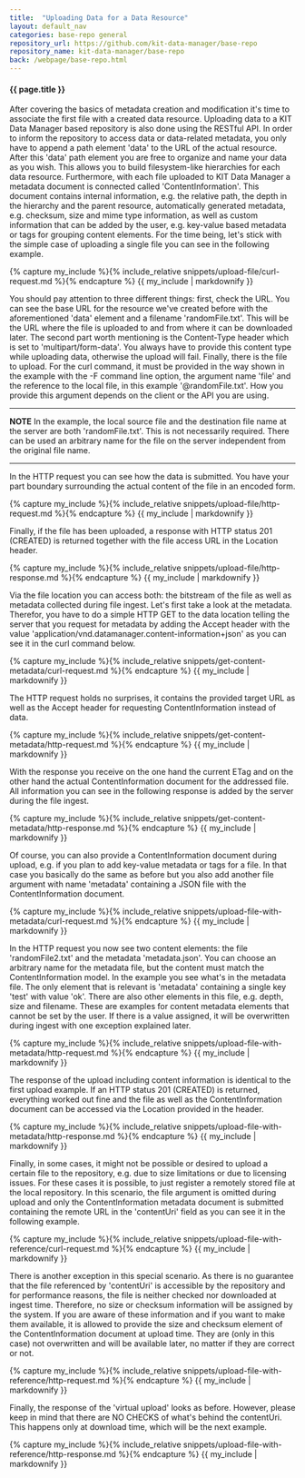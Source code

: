 ```yaml
---
title:  "Uploading Data for a Data Resource"
layout: default_nav
categories: base-repo general
repository_url: https://github.com/kit-data-manager/base-repo
repository_name: kit-data-manager/base-repo
back: /webpage/base-repo.html
---
```


#### {{ page.title }}

After covering the basics of metadata creation and modification it's time to associate the first file with a created data resource. Uploading data to a KIT Data Manager based repository is also
done using the RESTful API. In order to inform the repository to access data or data-related metadata, you only have to append a path element 'data' to the URL of the actual resource. After this 
'data' path element you are free to organize and name your data as you wish. This allows you to build filesystem-like hierarchies for each data resource. Furthermore, with each file uploaded to
KIT Data Manager a metadata document is connected called 'ContentInformation'. This document contains internal information, e.g. the relative path, the depth in the hierarchy and the parent resource, 
automatically generated metadata, e.g. checksum, size and mime type information, as well as custom information that can be added by the user, e.g. key-value based metadata or tags for grouping content elements.
For the time being, let's stick with the simple case of uploading a single file you can see in the following example.

{% capture my_include %}{% include_relative snippets/upload-file/curl-request.md %}{% endcapture %}
{{ my_include | markdownify }}

You should pay attention to three different things: first, check the URL. You can see the base URL for the resource we've created before with the aforementioned 'data' element and a filename 'randomFile.txt'. 
This will be the URL where the file is uploaded to and from where it can be downloaded later. The second part worth mentioning is the Content-Type header which is set to 'multipart/form-data'. You always have 
to provide this content type while uploading data, otherwise the upload will fail. Finally, there is the file to upload. For the curl command, it must be provided in the way shown in the example with the -F 
command line option, the argument name 'file' and the reference to the local file, in this example '@randomFile.txt'. How you provide this argument depends on the client or the API you are using.

---
**NOTE**
In the example, the local source file and the destination file name at the server are both 'randomFile.txt'. This is not necessarily required. There can be used an arbitrary name for the file on the server
independent from the original file name.

---

In the HTTP request you can see how the data is submitted. You have your part boundary surrounding the actual content of the file in an encoded form. 

{% capture my_include %}{% include_relative snippets/upload-file/http-request.md %}{% endcapture %}
{{ my_include | markdownify }}

Finally, if the file has been uploaded, a response with HTTP status 201 (CREATED) is returned together with the file access URL in the Location header. 

{% capture my_include %}{% include_relative snippets/upload-file/http-response.md %}{% endcapture %}
{{ my_include | markdownify }}

Via the file location you can access both: the bitstream of the file as well as metadata collected during file ingest. 
Let's first take a look at the metadata. Therefor, you have to do a simple HTTP GET to the data location telling the server that you request for metadata by adding the Accept header with the value 
'application/vnd.datamanager.content-information+json' as you can see it in the curl command below.

{% capture my_include %}{% include_relative snippets/get-content-metadata/curl-request.md %}{% endcapture %}
{{ my_include | markdownify }}

The HTTP request holds no surprises, it contains the provided target URL as well as the Accept header for requesting ContentInformation instead of data.

{% capture my_include %}{% include_relative snippets/get-content-metadata/http-request.md %}{% endcapture %}
{{ my_include | markdownify }}

With the response you receive on the one hand the current ETag and on the other hand the actual ContentInformation document for the addressed file. All information you can see in the following response
is added by the server during the file ingest.

{% capture my_include %}{% include_relative snippets/get-content-metadata/http-response.md %}{% endcapture %}
{{ my_include | markdownify }}

Of course, you can also provide a ContentInformation document during upload, e.g. if you plan to add key-value metadata or tags for a file. In that case you basically do the same as before but you also add 
another file argument with name 'metadata' containing a JSON file with the ContentInformation document.

{% capture my_include %}{% include_relative snippets/upload-file-with-metadata/curl-request.md %}{% endcapture %}
{{ my_include | markdownify }}

In the HTTP request you now see two content elements: the file 'randomFile2.txt' and the metadata 'metadata.json'. You can choose an arbitrary name for the metadata file, but the content must match the 
ContentInformation model. In the example you see what's in the metadata file. The only element that is relevant is 'metadata' containing a single key 'test' with value 'ok'. There are also other elements
in this file, e.g. depth, size and filename. These are examples for content metadata elements that cannot be set by the user. If there is a value assigned, it will be overwritten during ingest with one 
exception explained later.

{% capture my_include %}{% include_relative snippets/upload-file-with-metadata/http-request.md %}{% endcapture %}
{{ my_include | markdownify }}

The response of the upload including content information is identical to the first upload example. If an HTTP status 201 (CREATED) is returned, everything worked out fine and the file as well as the 
ContentInformation document can be accessed via the Location provided in the header.

{% capture my_include %}{% include_relative snippets/upload-file-with-metadata/http-response.md %}{% endcapture %}
{{ my_include | markdownify }}

Finally, in some cases, it might not be possible or desired to upload a certain file to the repository, e.g. due to size limitations or due to licensing issues. For these cases it is possible, to just register
a remotely stored file at the local repository. In this scenario, the file argument is omitted during upload and only the ContentInformation metadata document is submitted containing the remote URL in the 
'contentUri' field as you can see it in the following example.

{% capture my_include %}{% include_relative snippets/upload-file-with-reference/curl-request.md %}{% endcapture %}
{{ my_include | markdownify }}

There is another exception in this special scenario. As there is no guarantee that the file referenced by 'contentUri' is accessible by the repository and for performance reasons, the file is neither checked
nor downloaded at ingest time. Therefore, no size or checksum information will be assigned by the system. If you are aware of these information and if you want to make them available, it is allowed to 
provide the size and checksum element of the ContentInformation document at upload time. They are (only in this case) not overwritten and will be available later, no matter if they are correct or not. 

{% capture my_include %}{% include_relative snippets/upload-file-with-reference/http-request.md %}{% endcapture %}
{{ my_include | markdownify }}

Finally, the response of the 'virtual upload' looks as before. However, please keep in mind that there are NO CHECKS of what's behind the contentUri. This happens only at download time, which will be the next 
example. 

{% capture my_include %}{% include_relative snippets/upload-file-with-reference/http-response.md %}{% endcapture %}
{{ my_include | markdownify }}